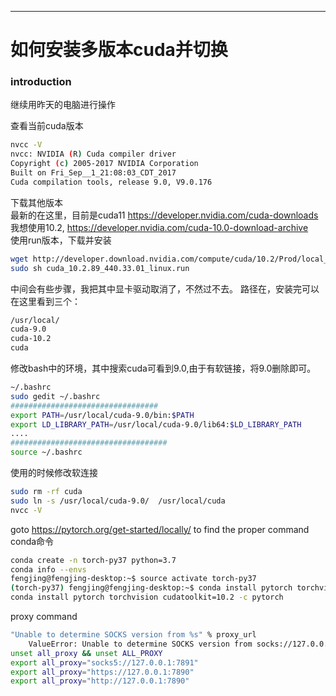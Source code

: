 ****
# 如何安装多版本cuda并切换

### introduction
继续用昨天的电脑进行操作

查看当前cuda版本
```sh
nvcc -V
nvcc: NVIDIA (R) Cuda compiler driver
Copyright (c) 2005-2017 NVIDIA Corporation
Built on Fri_Sep__1_21:08:03_CDT_2017
Cuda compilation tools, release 9.0, V9.0.176
```
下载其他版本  
最新的在这里，目前是cuda11 <https://developer.nvidia.com/cuda-downloads>  
我想使用10.2, <https://developer.nvidia.com/cuda-10.0-download-archive>  
使用run版本，下载并安装   
```sh
wget http://developer.download.nvidia.com/compute/cuda/10.2/Prod/local_installers/cuda_10.2.89_440.33.01_linux.run
sudo sh cuda_10.2.89_440.33.01_linux.run
```
中间会有些步骤，我把其中显卡驱动取消了，不然过不去。
路径在，安装完可以在这里看到三个：
```sh
/usr/local/
cuda-9.0 
cuda-10.2
cuda
```
修改bash中的环境，其中搜索cuda可看到9.0,由于有软链接，将9.0删除即可。          
```sh
~/.bashrc
sudo gedit ~/.bashrc
#################################
export PATH=/usr/local/cuda-9.0/bin:$PATH
export LD_LIBRARY_PATH=/usr/local/cuda-9.0/lib64:$LD_LIBRARY_PATH
....
###################################
source ~/.bashrc
```

使用的时候修改软连接
```sh
sudo rm -rf cuda
sudo ln -s /usr/local/cuda-9.0/  /usr/local/cuda
nvcc -V
```

goto <https://pytorch.org/get-started/locally/> to find the proper command  
conda命令  
```sh
conda create -n torch-py37 python=3.7
conda info --envs
fengjing@fengjing-desktop:~$ source activate torch-py37
(torch-py37) fengjing@fengjing-desktop:~$ conda install pytorch torchvision cudatoolkit=9.0 -c pytorch
conda install pytorch torchvision cudatoolkit=10.2 -c pytorch

```


proxy command  
```sh
"Unable to determine SOCKS version from %s" % proxy_url
    ValueError: Unable to determine SOCKS version from socks://127.0.0.1:7891/
unset all_proxy && unset ALL_PROXY
export all_proxy="socks5://127.0.0.1:7891"
export all_proxy="https://127.0.0.1:7890"
export all_proxy="http://127.0.0.1:7890"
```









